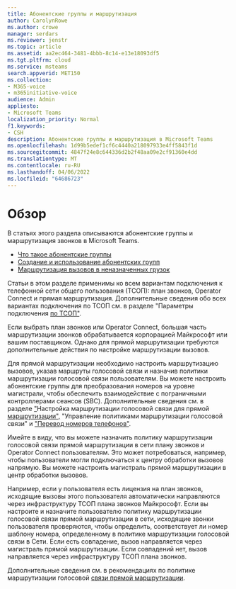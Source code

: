 ```yaml
---
title: Абонентские группы и маршрутизация
author: CarolynRowe
ms.author: crowe
manager: serdars
ms.reviewer: jenstr
ms.topic: article
ms.assetid: aa2ec464-3481-4bbb-8c14-e13e18093df5
ms.tgt.pltfrm: cloud
ms.service: msteams
search.appverid: MET150
ms.collection:
- M365-voice
- m365initiative-voice
audience: Admin
appliesto:
- Microsoft Teams
localization_priority: Normal
f1.keywords:
- CSH
description: Абонентские группы и маршрутизация в Microsoft Teams
ms.openlocfilehash: 1d99b5edef1cf6c4440a218097933e4ff5843f1d
ms.sourcegitcommit: 4847f24e8c644336d2b2f48aa09e2cf91360e4dd
ms.translationtype: MT
ms.contentlocale: ru-RU
ms.lasthandoff: 04/06/2022
ms.locfileid: "64686723"
---
```

# <a name="overview"></a>Обзор

В статьях этого раздела описываются абонентские группы и маршрутизация звонков в Microsoft Teams. 

- [Что такое абонентские группы](what-are-dial-plans.md)
- [Создание и использование абонентских групп](create-and-manage-dial-plans.md)
- [Маршрутизация вызовов в неназначенных грузок](routing-calls-to-unassigned-numbers.md)

Статьи в этом разделе применимы ко всем вариантам подключения к телефонной сети общего пользования (ТСОП): план звонков, Operator Connect и прямая маршрутизация. Дополнительные сведения обо всех вариантах подключения по ТСОП см. в разделе "Параметры подключения [по ТСОП"](pstn-connectivity.md).

Если выбрать план звонков или Operator Connect, большая часть маршрутизации звонков обрабатывается корпорацией Майкрософт или вашим поставщиком. Однако для прямой маршрутизации требуются дополнительные действия по настройке маршрутизации вызовов. 

Для прямой маршрутизации необходимо настроить маршрутизацию вызовов, указав маршруты голосовой связи и назначив политики маршрутизации голосовой связи пользователям. Вы можете настроить абонентские группы для преобразования номеров на уровне магистрали, чтобы обеспечить взаимодействие с пограничными контроллерами сеансов (SBC). Дополнительные сведения см. в разделе ["](direct-routing-voice-routing.md)Настройка маршрутизации голосовой связи для прямой [маршрутизации",](manage-voice-routing-policies.md) "Управление политиками маршрутизации голосовой связи" и ["Перевод номеров телефонов"](direct-routing-translate-numbers.md).

Имейте в виду, что вы можете назначить политику маршрутизации голосовой связи прямой маршрутизации в сети плану звонков и Operator Connect пользователям. Это может потребоваться, например, чтобы пользователи могли подключаться к центру обработки вызовов напрямую. Вы можете настроить магистраль прямой маршрутизации в центр обработки вызовов.

Например, если у пользователя есть лицензия на план звонков, исходящие вызовы этого пользователя автоматически направляются через инфраструктуру ТСОП плана звонков Майкрософт. Если вы настроите и назначите пользователю политику маршрутизации голосовой связи прямой маршрутизации в сети, исходящие звонки пользователя проверяются, чтобы определить, соответствует ли номер шаблону номера, определенному в политике маршрутизации голосовой связи в Сети. Если есть совпадение, вызов направляется через магистраль прямой маршрутизации. Если совпадений нет, вызов направляется через инфраструктуру ТСОП плана звонков.

Дополнительные сведения см. в рекомендациях по политике маршрутизации голосовой [связи прямой маршрутизации](direct-routing-voice-routing.md#voice-routing-policy-considerations).



